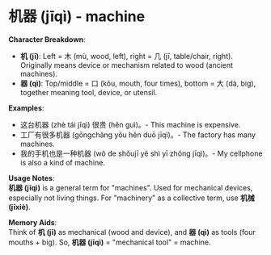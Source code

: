 # **机器 (jīqì) - machine**

**Character Breakdown**:  
- **机 (jī)**: Left = 木 (mù, wood, left), right = 几 (jī, table/chair, right). Originally means device or mechanism related to wood (ancient machines).  
- **器 (qì)**: Top/middle = 口 (kǒu, mouth, four times), bottom = 大 (dà, big), together meaning tool, device, or utensil.

**Examples**:  
- 这台机器 (zhè tái jīqì) 很贵 (hěn guì)。- This machine is expensive.  
- 工厂有很多机器 (gōngchǎng yǒu hěn duō jīqì)。- The factory has many machines.  
- 我的手机也是一种机器 (wǒ de shǒujī yě shì yī zhǒng jīqì)。- My cellphone is also a kind of machine.

**Usage Notes**:  
**机器 (jīqì)** is a general term for "machines". Used for mechanical devices, especially not living things. For "machinery" as a collective term, use **机械 (jīxiè)**.

**Memory Aids**:  
Think of **机 (jī)** as mechanical (wood and device), and **器 (qì)** as tools (four mouths + big). So, **机器 (jīqì)** = "mechanical tool" = machine.